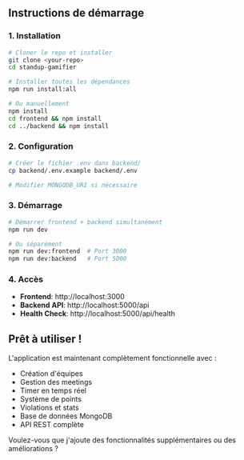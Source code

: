 ##  Instructions de démarrage

### 1. Installation
```bash
# Cloner le repo et installer
git clone <your-repo>
cd standup-gamifier

# Installer toutes les dépendances
npm run install:all

# Ou manuellement
npm install
cd frontend && npm install
cd ../backend && npm install
```

### 2. Configuration
```bash
# Créer le fichier .env dans backend/
cp backend/.env.example backend/.env

# Modifier MONGODB_URI si nécessaire
```

### 3. Démarrage
```bash
# Démarrer frontend + backend simultanément
npm run dev

# Ou séparément
npm run dev:frontend  # Port 3000
npm run dev:backend   # Port 5000
```

### 4. Accès
- **Frontend**: http://localhost:3000
- **Backend API**: http://localhost:5000/api
- **Health Check**: http://localhost:5000/api/health

##  Prêt à utiliser !

L'application est maintenant complètement fonctionnelle avec :
-  Création d'équipes
-  Gestion des meetings
-  Timer en temps réel
-  Système de points
-  Violations et stats
-  Base de données MongoDB
-  API REST complète

Voulez-vous que j'ajoute des fonctionnalités supplémentaires ou des améliorations ? 